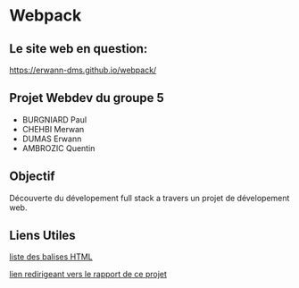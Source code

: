 # Webpack

## Le site web en question:

https://erwann-dms.github.io/webpack/

## Projet Webdev du groupe 5

- BURGNIARD Paul
- CHEHBI Merwan
- DUMAS Erwann
- AMBROZIC Quentin

## Objectif

Découverte du dévelopement full stack a travers un projet de dévelopement web.

## Liens Utiles

[liste des balises HTML](https://allthetags.com/)

[lien redirigeant vers le rapport de ce projet](https://docs.google.com/document/d/1PflgI3YTCE3KrWrio6d9ehqMa2srzXIqccYqHfQCvhM/edit?usp=sharing)
